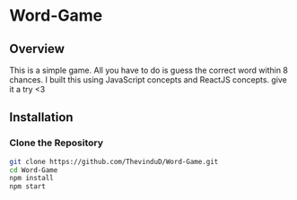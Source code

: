 # Word-Game

## Overview

This is a simple game. All you have to do is guess the correct word within 8 chances. I built this using JavaScript concepts and ReactJS concepts. give it a try <3

## Installation
### Clone the Repository
```bash
git clone https://github.com/ThevinduD/Word-Game.git
cd Word-Game
npm install
npm start
